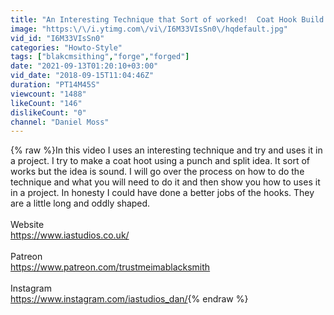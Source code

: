 ```yaml
---
title: "An Interesting Technique that Sort of worked!  Coat Hook Build!"
image: "https:\/\/i.ytimg.com\/vi\/I6M33VIsSn0\/hqdefault.jpg"
vid_id: "I6M33VIsSn0"
categories: "Howto-Style"
tags: ["blakcmsithing","forge","forged"]
date: "2021-09-13T01:20:10+03:00"
vid_date: "2018-09-15T11:04:46Z"
duration: "PT14M45S"
viewcount: "1488"
likeCount: "146"
dislikeCount: "0"
channel: "Daniel Moss"
---
```

{% raw %}In this video I uses an interesting technique and try and uses it in a project. I try to make a coat hoot using a punch and split idea. It sort of works but the idea is sound. I will go over the process on how to do the technique and what you will need to do it and then show you how to uses it in a project. In honesty I could have done a better jobs of the hooks. They are a little long and oddly shaped.<br /><br />Website <br /><a rel="nofollow" target="blank" href="https://www.iastudios.co.uk/">https://www.iastudios.co.uk/</a><br /><br />Patreon <br /><a rel="nofollow" target="blank" href="https://www.patreon.com/trustmeimablacksmith">https://www.patreon.com/trustmeimablacksmith</a><br /><br />Instagram <br /><a rel="nofollow" target="blank" href="https://www.instagram.com/iastudios_dan/">https://www.instagram.com/iastudios_dan/</a>{% endraw %}

